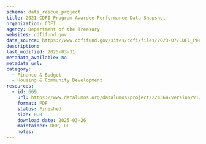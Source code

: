 ```yaml
---
schema: data_rescue_project 
title: 2021 CDFI Program Awardee Performance Data Snapshot
organization: CDFI
agency: Department of the Treasury
websites: cdfifund.gov
data_source: https://www.cdfifund.gov/sites/cdfi/files/2023-07/CDFI_Performance_Data_Snapshot_2021.pdf
description: 
last_modified: 2025-03-31
metadata_available: No
metadata_url: 
category:
  - Finance & Budget 
  - Housing & Community Development 
resources:
  - id: 669
    url: https://www.datalumos.org/datalumos/project/224364/version/V1/view
    format: PDF
    status: Finished
    size: 0.0
    download_date: 2025-03-26
    maintainer: DRP, DL
    notes: 
---
```

